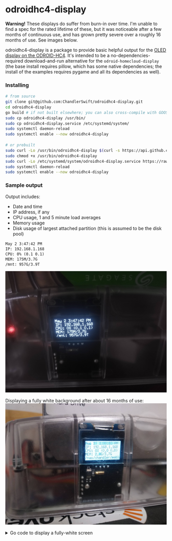 # odroidhc4-display

**Warning!** These displays do suffer from burn-in over time. I'm unable to find
a spec for the rated lifetime of these, but it was noticeable after a few months
of continuous use, and has grown pretty severe over a roughly 16 months of use.
See images below.

odroidhc4-display is a package to provide basic helpful output for the
[OLED display on the ODROID-HC4](https://wiki.odroid.com/odroid-hc4/application_note/oled).
It's intended to be a no-dependencies-required download-and-run alternative for
the `odroid-homecloud-display` (the base install requires pillow, which has some
native dependencies; the install of the examples requires pygame and all its
dependencies as well).

### Installing
```sh
# from source
git clone git@github.com:ChandlerSwift/odroidhc4-display.git
cd odroidhc4-display
go build # if not built elsewhere; you can also cross-compile with GOOS=linux GOARCH=arm64
sudo cp odroidhc4-display /usr/bin/
sudo cp odroidhc4-display.service /etc/systemd/system/
sudo systemctl daemon-reload
sudo systemctl enable --now odroidhc4-display

# or prebuilt
sudo curl -Lo /usr/bin/odroidhc4-display $(curl -s https://api.github.com/repos/ChandlerSwift/odroidhc4-display/releases/latest | jq -r ".assets[0].browser_download_url") 
sudo chmod +x /usr/bin/odroidhc4-display
sudo curl -Lo /etc/systemd/system/odroidhc4-display.service https://raw.githubusercontent.com/ChandlerSwift/odroidhc4-display/main/odroidhc4-display.service
sudo systemctl daemon-reload
sudo systemctl enable --now odroidhc4-display
```
### Sample output
Output includes:
 * Date and time
 * IP address, if any
 * CPU usage, 1 and 5 minute load averages
 * Memory usage
 * Disk usage of largest attached partition (this is assumed to be the disk pool)

```
May 2 3:47:42 PM
IP: 192.168.1.168
CPU: 0% (0.1 0.1)
MEM: 175M/3.7G
/mnt: 957G/3.9T
```

![sample output](when-new.jpeg)

Displaying a fully white background after about 16 months of use:
![with burn-in](with-burn-in.jpeg)

<details>
<summary>Go code to display a fully-white screen</summary>

```go
package main

import (
	"image"
	"log"

	"periph.io/x/periph/conn/i2c/i2creg"
	"periph.io/x/periph/devices/ssd1306"
	"periph.io/x/periph/devices/ssd1306/image1bit"
	"periph.io/x/periph/host"
)

func main() {
	// Make sure periph is initialized.
	if _, err := host.Init(); err != nil {
		log.Fatal(err)
	}

	// Use i2creg I²C bus registry to find the first available I²C bus.
	b, err := i2creg.Open("")
	if err != nil {
		log.Fatal(err)
	}
	defer b.Close()

	dev, err := ssd1306.NewI2C(b, &ssd1306.Opts{
		W:             128,
		H:             64,
		Rotated:       true,
		Sequential:    false,
		SwapTopBottom: false,
	})
	if err != nil {
		log.Fatalf("failed to initialize ssd1306: %v", err)
	}

	img := &image.Uniform{image1bit.On}

	if err := dev.Draw(dev.Bounds(), img, image.Point{}); err != nil {
		log.Fatal(err)
	}

}
```

</details>
